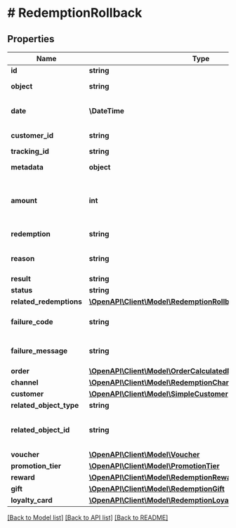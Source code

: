 # # RedemptionRollback

## Properties

Name | Type | Description | Notes
------------ | ------------- | ------------- | -------------
**id** | **string** | Unique redemption ID. |
**object** | **string** | The type of object represented by the JSON | [default to 'redemption_rollback']
**date** | **\DateTime** | Timestamp representing the date and time when the object was created in ISO 8601 format. |
**customer_id** | **string** | Unique customer ID of the redeeming customer. |
**tracking_id** | **string** | Hashed customer source ID. |
**metadata** | **object** | The metadata object stores all custom attributes assigned to the redemption. |
**amount** | **int** | A positive integer in the smallest currency unit (e.g. 100 cents for $1.00) representing the total amount of the order. This is the sum of the order items&#39; amounts. | [optional]
**redemption** | **string** | Unique redemption ID of the parent redemption. |
**reason** | **string** | System generated cause for the redemption being invalid in the context of the provided parameters. | [optional]
**result** | **string** | Redemption result. |
**status** | **string** | Redemption status. |
**related_redemptions** | [**\OpenAPI\Client\Model\RedemptionRollbackRelatedRedemptions**](RedemptionRollbackRelatedRedemptions.md) |  | [optional]
**failure_code** | **string** | If the result is &#x60;FAILURE&#x60;, this parameter will provide a generic reason as to why the redemption failed. | [optional]
**failure_message** | **string** | If the result is &#x60;FAILURE&#x60;, this parameter will provide a more expanded reason as to why the redemption failed. | [optional]
**order** | [**\OpenAPI\Client\Model\OrderCalculatedNoCustomerData**](OrderCalculatedNoCustomerData.md) |  |
**channel** | [**\OpenAPI\Client\Model\RedemptionChannel**](RedemptionChannel.md) |  |
**customer** | [**\OpenAPI\Client\Model\SimpleCustomer**](SimpleCustomer.md) |  |
**related_object_type** | **string** | Defines the related object. |
**related_object_id** | **string** | Unique related object ID assigned by Voucherify, i.e. v_lfZi4rcEGe0sN9gmnj40bzwK2FH6QUno for a voucher. |
**voucher** | [**\OpenAPI\Client\Model\Voucher**](Voucher.md) |  | [optional]
**promotion_tier** | [**\OpenAPI\Client\Model\PromotionTier**](PromotionTier.md) |  | [optional]
**reward** | [**\OpenAPI\Client\Model\RedemptionRewardResult**](RedemptionRewardResult.md) |  | [optional]
**gift** | [**\OpenAPI\Client\Model\RedemptionGift**](RedemptionGift.md) |  | [optional]
**loyalty_card** | [**\OpenAPI\Client\Model\RedemptionLoyaltyCard**](RedemptionLoyaltyCard.md) |  | [optional]

[[Back to Model list]](../../README.md#models) [[Back to API list]](../../README.md#endpoints) [[Back to README]](../../README.md)
